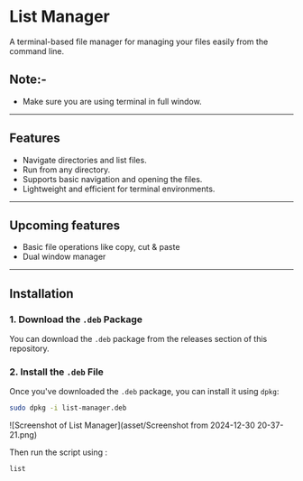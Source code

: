 # List Manager

A terminal-based file manager for managing your files easily from the command line.

## Note:-
- Make sure you are using terminal in full window.
---
## Features
- Navigate directories and list files.
- Run from any directory.
- Supports basic navigation and opening the files.
- Lightweight and efficient for terminal environments.

---
## Upcoming features
- Basic file operations like copy, cut & paste
- Dual window manager


---
## Installation

### 1. Download the `.deb` Package

You can download the `.deb` package from the releases section of this repository.

### 2. Install the `.deb` File

Once you've downloaded the `.deb` package, you can install it using `dpkg`:

```bash
sudo dpkg -i list-manager.deb

```
![Screenshot of List Manager](asset/Screenshot from 2024-12-30 20-37-21.png)

Then run the script using :
```bash
list
```
